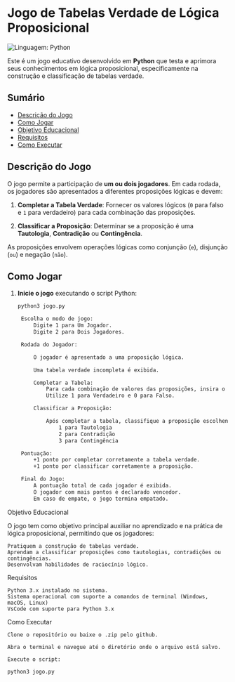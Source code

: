 # Jogo de Tabelas Verdade de Lógica Proposicional

![Linguagem: Python](https://img.shields.io/badge/Linguagem-Python-blue.svg)

Este é um jogo educativo desenvolvido em **Python** que testa e aprimora seus conhecimentos em lógica proposicional, especificamente na construção e classificação de tabelas verdade.

## Sumário

- [Descrição do Jogo](#descrição-do-jogo)
- [Como Jogar](#como-jogar)
- [Objetivo Educacional](#objetivo-educacional)
- [Requisitos](#requisitos)
- [Como Executar](#como-executar)
  
## Descrição do Jogo

O jogo permite a participação de **um ou dois jogadores**. Em cada rodada, os jogadores são apresentados a diferentes proposições lógicas e devem:

1. **Completar a Tabela Verdade**: Fornecer os valores lógicos (`0` para falso e `1` para verdadeiro) para cada combinação das proposições.

2. **Classificar a Proposição**: Determinar se a proposição é uma **Tautologia**, **Contradição** ou **Contingência**.

As proposições envolvem operações lógicas como conjunção (`e`), disjunção (`ou`) e negação (`não`).

## Como Jogar

1. **Inicie o jogo** executando o script Python:

   ```bash
   python3 jogo.py

    Escolha o modo de jogo:
        Digite 1 para Um Jogador.
        Digite 2 para Dois Jogadores.

    Rodada do Jogador:

        O jogador é apresentado a uma proposição lógica.

        Uma tabela verdade incompleta é exibida.

        Completar a Tabela:
            Para cada combinação de valores das proposições, insira o resultado da proposição composta.
            Utilize 1 para Verdadeiro e 0 para Falso.

        Classificar a Proposição:

            Após completar a tabela, classifique a proposição escolhendo:
                1 para Tautologia
                2 para Contradição
                3 para Contingência

    Pontuação:
        +1 ponto por completar corretamente a tabela verdade.
        +1 ponto por classificar corretamente a proposição.

    Final do Jogo:
        A pontuação total de cada jogador é exibida.
        O jogador com mais pontos é declarado vencedor.
        Em caso de empate, o jogo termina empatado.

Objetivo Educacional

O jogo tem como objetivo principal auxiliar no aprendizado e na prática de lógica proposicional, permitindo que os jogadores:

    Pratiquem a construção de tabelas verdade.
    Aprendam a classificar proposições como tautologias, contradições ou contingências.
    Desenvolvam habilidades de raciocínio lógico.

Requisitos

    Python 3.x instalado no sistema.
    Sistema operacional com suporte a comandos de terminal (Windows, macOS, Linux)
    VsCode com suporte para Python 3.x

Como Executar

    Clone o repositório ou baixe o .zip pelo github.

    Abra o terminal e navegue até o diretório onde o arquivo está salvo.

    Execute o script:

    python3 jogo.py

